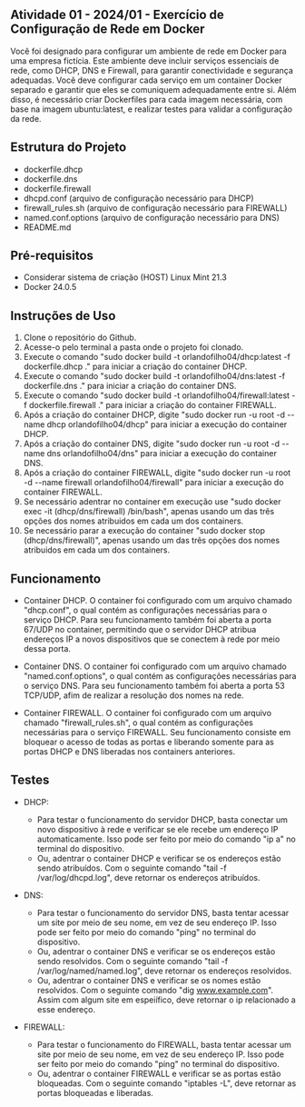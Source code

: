 ## Atividade 01 - 2024/01 - Exercício de Configuração de Rede em Docker

Você foi designado para configurar um ambiente de rede em Docker para uma empresa fictícia. Este ambiente deve incluir serviços essenciais de rede, como DHCP, DNS e Firewall, para garantir conectividade e segurança adequadas. Você deve configurar cada serviço em um container Docker separado e garantir que eles se comuniquem adequadamente entre si. Além disso, é necessário criar Dockerfiles para cada imagem necessária, com base na imagem ubuntu:latest, e realizar testes para validar a configuração da rede.

## Estrutura do Projeto

- dockerfile.dhcp
- dockerfile.dns
- dockerfile.firewall
- dhcpd.conf (arquivo de configuração necessário para DHCP)
- firewall_rules.sh (arquivo de configuração necessário para FIREWALL)
- named.conf.options (arquivo de configuração necessário para DNS)
- README.md

## Pré-requisitos

- Considerar sistema de criação (HOST) Linux Mint 21.3
- Docker 24.0.5

## Instruções de Uso

1. Clone o repositório do Github.
2. Acesse-o pelo terminal a pasta onde o projeto foi clonado.
3. Execute o comando "sudo docker build -t orlandofilho04/dhcp:latest -f dockerfile.dhcp ." para iniciar a criação do container DHCP.
4. Execute o comando "sudo docker build -t orlandofilho04/dns:latest -f dockerfile.dns ." para iniciar a criação do container DNS.
5. Execute o comando "sudo docker build -t orlandofilho04/firewall:latest -f dockerfile.firewall ." para iniciar a criação do container FIREWALL.
6. Após a criação do container DHCP, digite "sudo docker run -u root -d --name dhcp orlandofilho04/dhcp" para iniciar a execução do container DHCP.
7. Após a criação do container DNS, digite "sudo docker run -u root -d --name dns orlandofilho04/dns" para iniciar a execução do container DNS.
8. Após a criação do container FIREWALL, digite "sudo docker run -u root -d --name firewall orlandofilho04/firewall" para iniciar a execução do container FIREWALL.
9. Se necessário adentrar no container em execução use "sudo docker exec -it (dhcp/dns/firewall) /bin/bash", apenas usando um das três opções dos nomes atribuidos em cada um dos containers.
10. Se necessário parar a execução do container "sudo docker stop (dhcp/dns/firewall)", apenas usando um das três opções dos nomes atribuidos em cada um dos containers.

## Funcionamento

- Container DHCP. O container foi configurado com um arquivo chamado "dhcp.conf", o qual contém as configurações necessárias para o serviço DHCP. Para seu funcionamento também foi aberta a porta 67/UDP no container, permitindo que o servidor DHCP atribua endereços IP a novos dispositivos que se conectem à rede por meio dessa porta.

- Container DNS. O container foi configurado com um arquivo chamado "named.conf.options", o qual contém as configurações necessárias para o serviço DNS. Para seu funcionamento também foi aberta a porta 53 TCP/UDP, afim de realizar a resolução dos nomes na rede.

- Container FIREWALL. O container foi configurado com um arquivo chamado "firewall_rules.sh", o qual contém as configurações necessárias para o serviço FIREWALL. Seu funcionamento consiste em bloquear o acesso de todas as portas e liberando somente para as portas DHCP e DNS liberadas nos containers anteriores.

## Testes

- DHCP:

  - Para testar o funcionamento do servidor DHCP, basta conectar um novo dispositivo à rede e verificar se ele recebe um endereço IP automaticamente. Isso pode ser feito por meio do comando "ip a" no terminal do dispositivo.
  - Ou, adentrar o container DHCP e verificar se os endereços estão sendo atribuídos. Com o seguinte comando "tail -f /var/log/dhcpd.log", deve retornar os endereços atribuídos.

- DNS:

  - Para testar o funcionamento do servidor DNS, basta tentar acessar um site por meio de seu nome, em vez de seu endereço IP. Isso pode ser feito por meio do comando "ping" no terminal do dispositivo.
  - Ou, adentrar o container DNS e verificar se os endereços estão sendo resolvidos. Com o seguinte comando "tail -f /var/log/named/named.log", deve retornar os endereços resolvidos.
  - Ou, adentrar o container DNS e verificar se os nomes estão resolvidos. Com o seguinte comando "dig www.example.com". Assim com algum site em espeiífico, deve retornar o ip relacionado a esse endereço.

- FIREWALL:
  - Para testar o funcionamento do FIREWALL, basta tentar acessar um site por meio de seu nome, em vez de seu endereço IP. Isso pode ser feito por meio do comando "ping" no terminal do dispositivo.
  - Ou, adentrar o container FIREWALL e verificar se as portas estão bloqueadas. Com o seguinte comando "iptables -L", deve retornar as portas bloqueadas e liberadas.
